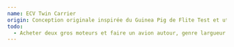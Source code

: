 ```yaml
---
name: ECV Twin Carrier
origin: Conception originale inspirée du Guinea Pig de Flite Test et utilisant les techniques de construction de Experimental Airlines.
todo:
  - Acheter deux gros moteurs et faire un avion autour, genre largueur de parachutistes
---
```

